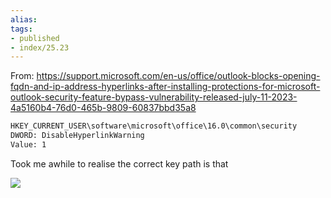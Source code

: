 ```yaml
---
alias:
tags:
- published
- index/25.23
---
```


From: https://support.microsoft.com/en-us/office/outlook-blocks-opening-fqdn-and-ip-address-hyperlinks-after-installing-protections-for-microsoft-outlook-security-feature-bypass-vulnerability-released-july-11-2023-4a5160b4-76d0-465b-9809-60837bbd35a8

```txt
HKEY_CURRENT_USER\software\microsoft\office\16.0\common\security  
DWORD: DisableHyperlinkWarning  
Value: 1
```

Took me awhile to realise the correct key path is that

![](https://i.imgur.com/T1XQrk3.png)
